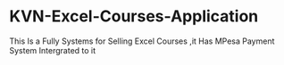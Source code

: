 # KVN-Excel-Courses-Application
This Is a Fully Systems for Selling Excel Courses ,it Has MPesa Payment System Intergrated to it
